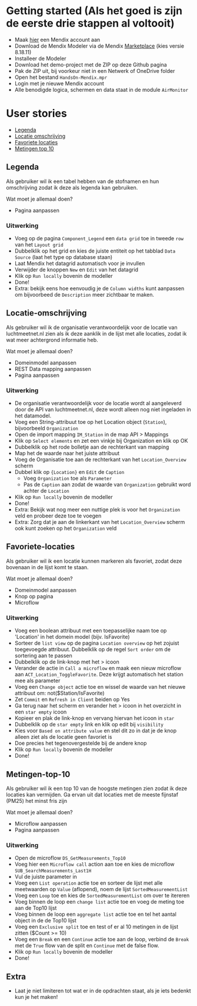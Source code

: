 # Getting started (Als het goed is zijn de eerste drie stappen al voltooit)
* Maak [hier](https://signup.mendix.com/link/signup/?ref=135440) een Mendix account aan
* Download de Mendix Modeler via de Mendix [Marketplace](https://marketplace.mendix.com/link/studiopro/8.18.11) (kies versie 8.18.11)
* Installeer de Modeler
* Download het demo-project met de ZIP op deze Github pagina
* Pak de ZIP uit, bij voorkeur niet in een Netwerk of OneDrive folder
* Open het bestand `HandsOn-Mendix.mpr`
* Login met je nieuwe Mendix account
* Alle benodigde logica, schermen en data staat in de module `AirMonitor`

# User stories
* [Legenda](#Legenda)
* [Locatie omschrijving](#Locatie-omschrijving)
* [Favoriete locaties](#Favoriete-locaties)
* [Metingen top 10](#Metingen-top-10)

## Legenda
Als gebruiker wil ik een tabel hebben van de stofnamen en hun omschrijving zodat ik deze als legenda kan gebruiken.

Wat moet je allemaal doen?
- Pagina aanpassen

### Uitwerking
- Voeg op de pagina `Component_Legend` een `data grid` toe in tweede `row` van het `Layout grid`
- Dubbelklik op het grid en kies de juiste entiteit op het tabblad `Data Source` (laat het type op database staan)
- Laat Mendix het datagrid automatisch voor je invullen
- Verwijder de knoppen `New` en `Edit` van het datagrid
- Klik op `Run locally` bovenin de modeller
- Done!
- Extra: bekijk eens hoe eenvoudig je de `Column widths` kunt aanpassen om bijvoorbeed de `Description` meer zichtbaar te maken.

## Locatie-omschrijving
Als gebruiker wil ik de organisatie verantwoordelijk voor de locatie van luchtmeetnet.nl zien als ik deze aanklik in de lijst met alle locaties, zodat ik wat meer achtergrond informatie heb.

Wat moet je allemaal doen?
- Domeinmodel aanpassen
- REST Data mapping aanpassen
- Pagina aanpassen

### Uitwerking
- De organisatie verantwoordelijk voor de locatie wordt al aangeleverd door de API van luchtmeetnet.nl, deze wordt alleen nog niet ingeladen in het datamodel.
- Voeg een String-attribuut toe op het Location object (`Station`), bijvoorbeeld `Organization`
- Open de import mapping `IM_Station` in de map API > Mappings
- Klik op `Select elements` en zet een vinkje bij Organization en klik op OK
- Dubbelklik op het rode bolletje aan de rechterkant van mapping
- Map het de waarde naar het juiste attribuut
- Voeg de Organisatie toe aan de rechterkant van het `Location_Overview` scherm
- Dubbel klik op `{Location}` en `Edit` de `Caption`
	- Voeg `Organization` toe als `Parameter`
	- Pas de `Caption` aan zodat de waarde van `Organization` gebruikt word achter de `Location`
- Klik op `Run locally` bovenin de modeller
- Done!
- Extra: Bekijk wat nog meer een nuttige plek is voor het `Organization` veld en probeer deze toe te voegen
- Extra: Zorg dat je aan de linkerkant van het `Location_Overview` scherm ook kunt zoeken op het `Organization` veld 

## Favoriete-locaties
Als gebruiker wil ik een locatie kunnen markeren als favoriet, zodat deze bovenaan in de lijst komt te staan.

Wat moet je allemaal doen?
- Domeinmodel aanpassen
- Knop op pagina
- Microflow

### Uitwerking
- Voeg een boolean attribuut met een toepasselijke naam toe op 'Location' in het domein model (bijv. IsFavorite)
- Sorteer de `list view` op de pagina `Location overview` op het zojuist toegevoegde attribuut. Dubbelklik op de regel `Sort order` om de sortering aan te passen
- Dubbelklik op de link-knop met het > icoon
- Verander de actie in `Call a microflow` en maak een nieuw microflow aan `ACT_Location_ToggleFavorite`. Deze krijgt automatisch het station mee als parameter
- Voeg een `Change object` actie toe en wissel de waarde van het nieuwe attribuut om: not($Station/IsFavorite)
- Zet `Commit`  en `Refresh in Client` beiden op Yes
- Ga terug naar het scherm en verander het > icoon in het overzicht in een `star empty` icoon
- Kopieer en plak de link-knop en vervang hiervan het icoon in `star`
- Dubbelklik op de `star empty` link en klik op edit bij `visibility` 
- Kies voor `Based on attribute value` en stel dit zo in dat je de knop alleen ziet als de locatie geen favoriet is
- Doe precies het tegenovergestelde bij de andere knop
- Klik op `Run locally` bovenin de modeller
- Done!
	
## Metingen-top-10
Als gebruiker wil ik een top 10 van de hoogste metingen zien zodat ik deze locaties kan vermijden.
Ga ervan uit dat locaties met de meeste fijnstaf (PM25) het minst fris zijn

Wat moet je allemaal doen?
- Microflow aanpassen
- Pagina aanpassen

### Uitwerking
- Open de microflow `DS_GetMeasurements_Top10`
- Voeg hier een `Microflow call` action aan toe en kies de microflow `SUB_SearchMeasurements_Last1H`
- Vul de juiste parameter in
- Voeg een `List operation` actie toe en sorteer de lijst met alle meetwaarden op `Value` (aflopend), noem de lijst `SortedMeasurementList`
- Voeg een `Loop` toe en kies de `SortedMeasurementList` om over te itereren
- Voeg binnen de loop een `change list` actie toe en voeg de meting toe aan de Top10 lijst
- Voeg binnen de loop een `aggregate list` actie toe en tel het aantal object in de de Top10 lijst
- Voeg een `Exclusive split` toe en test of er al 10 metingen in de lijst zitten ($Count >= 10)
- Voeg een `Break` en een `Continue` actie toe aan de loop, verbind de `Break` met de `True` flow van de split en `Continue` met de false flow.
- Klik op `Run locally` bovenin de modeller
- Done!

## Extra
- Laat je niet limiteren tot wat er in de opdrachten staat, als je iets bedenkt kun je het maken!
